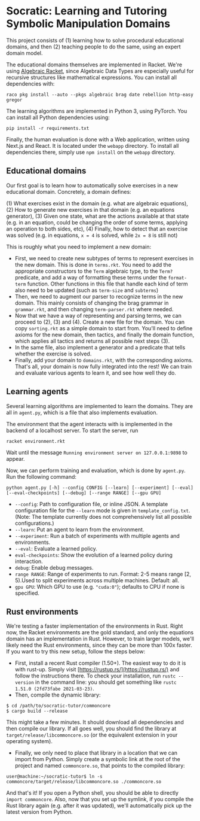 # Socratic: Learning and Tutoring Symbolic Manipulation Domains

This project consists of (1) learning how to solve procedural educational domains,
and then (2) teaching people to do the same, using an expert domain model.

The educational domains themselves are implemented in Racket.
We're using [Algebraic Racket](https://docs.racket-lang.org/algebraic/ref.html),
since Algebraic Data Types are especially useful for recursive structures like
mathematical expressions. You can install all dependencies with:

```
raco pkg install --auto --pkgs algebraic brag date rebellion http-easy gregor
```

The learning algorithms are implemented in Python 3, using PyTorch. You can install
all Python dependencies using:

```
pip install -r requirements.txt
```

Finally, the human evaluation is done with a Web application, written using Next.js and React.
It is located under the `webapp` directory. To install all dependencies there, simply
use `npm install` on the `webapp` directory.

## Educational domains

Our first goal is to learn how to automatically solve exercises in a new educational domain.
Concretely, a domain defines:

(1) What exercises exist in the domain (e.g. what are algebraic equations),
(2) How to generate new exercises in that domain (e.g. an equations generator),
(3) Given one state, what are the actions available at that state (e.g. in an equation, could be changing the order of some terms, applying an operation to both sides, etc),
(4) Finally, how to detect that an exercise was solved (e.g. in equations, `x = 4` is solved, while `2x = 8` is still not)

This is roughly what you need to implement a new domain:

* First, we need to create new subtypes of terms to represent exercises in the new domain.
  This is done in `terms.rkt`. You need to add the appropriate constructors to the `Term` algebraic type,
  to the `Term?` predicate, and add a way of formatting these terms under the `format-term` function.
  Other functions in this file that handle each kind of term also need to be updated (such as `term-size` and
  `subterms`)
* Then, we need to augment our parser to recognize terms in the new domain.
  This mainly consists of changing the brag grammar in `grammar.rkt`, and then changing `term-parser.rkt`
  where needed.
* Now that we have a way of representing and parsing terms, we can proceed to (2), (3) and (4).
  Create a new file for the domain. You can copy `sorting.rkt` as a simple domain to start from.
  You'll need to define axioms for the new domain, then tactics, and finally the domain function,
  which applies all tactics and returns all possible next steps (3).
* In the same file, also implement a generator and a predicate that tells whether the exercise is solved.
* Finally, add your domain to `domains.rkt`, with the corresponding axioms. That's all, your domain is
  now fully integrated into the rest! We can train and evaluate various agents to learn it, and see how
  well they do.

## Learning agents

Several learning algorithms are implemented to learn the domains.
They are all in `agent.py`, which is a file that also implements evaluation.

The environment that the agent interacts with is implemented in the backend of a localhost server. To start the server, run
```
racket environment.rkt
```
Wait until the message `Running environment server on 127.0.0.1:9898` to appear.

Now, we can perform training and evaluation, which is done by `agent.py`. Run the following command:
```
python agent.py [-h] --config CONFIG [--learn] [--experiment] [--eval] [--eval-checkpoints] [--debug] [--range RANGE] [--gpu GPU]
```
- `--config`: Path to configuration file, or inline JSON. A template configuration file for the `--learn` mode is given in `template_config.txt`. (Note: The template currently does not comprehensively list all possible configurations.)
- `--learn`: Put an agent to learn from the environment.
- `--experiment`: Run a batch of experiments with multiple agents and environments.
- `--eval`: Evaluate a learned policy.
- `eval-checkpoints`: Show the evolution of a learned policy during interaction.
- `debug`: Enable debug messages.
- `range RANGE`: Range of experiments to run. Format: 2-5 means range [2, 5).Used to split experiments across multiple machines. Default: all.
- `gpu GPU`: Which GPU to use (e.g. `"cuda:0"`); defaults to CPU if none is specified.

## Rust environments

We're testing a faster implementation of the environments in Rust. Right now, the Racket environments
are the gold standard, and only the equations domain has an implementation in Rust. However, to train
larger models, we'll likely need the Rust environments, since they can be more than 100x faster.
If you want to try this new setup, follow the steps below:

* First, install a recent Rust compiler (1.50+). The easiest way to do it is with rust-up. Simply
  visit [https://rustup.rs/](https://rustup.rs/) and follow the instructions there. To check your
  installation, run `rustc --version` in the command line: you should get something like
  `rustc 1.51.0 (2fd73fabe 2021-03-23)`.
* Then, compile the dynamic library:

```
$ cd /path/to/socratic-tutor/commoncore
$ cargo build --release
```

  This might take a few minutes. It should download all dependencies and then compile our library.
  If all goes well, you should find the library at `target/release/libcommoncore.so`
  (or the equivalent extension in your operating system).
* Finally, we only need to place that library in a location that we can import from Python.
  Simply create a symbolic link at the root of the project and named `commoncore.so`, that points
  to the compiled library:

```
user@machine:~/socratic-tutor$ ln -s commoncore/target/release/libcommoncore.so ./commoncore.so
```

And that's it! If you open a Python shell, you should be able to directly `import commoncore`.
Also, now that you set up the symlink, if you compile the Rust library again (e.g. after it was updated),
we'll automatically pick up the latest version from Python.